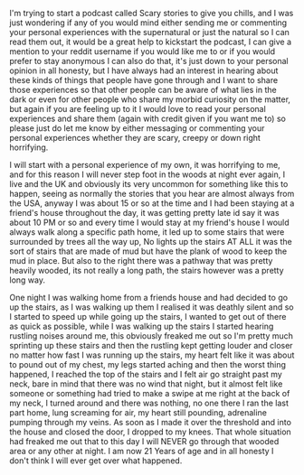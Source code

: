 I'm trying to start a podcast called Scary stories to give you chills, and I was just wondering if any of you would mind either sending me or commenting your personal experiences with the supernatural or just the natural so I can read them out, it would be a great help to kickstart the podcast, I can give a mention to your reddit username if you would like me to or if you would prefer to stay anonymous I can also do that, it's just down to your personal opinion in all honesty, but I have always had an interest in hearing about these kinds of things that people have gone through and I want to share those experiences so that other people can be aware of what lies in the dark or even for other people who share my morbid curiosity on the matter, but again if you are feeling up to it I would love to read your personal experiences and share them (again with credit given if you want me to) so please just do let me know by either messaging or commenting your personal experiences whether they are scary, creepy or down right horrifying.

I will start with a personal experience of my own, it was horrifying to me, and for this reason I will never step foot in the woods at night ever again, I live and the UK and obviously its very uncommon for something like this to happen, seeing as normally the stories that you hear are almost always from the USA, anyway I was about 15 or so at the time and I had been staying at a friend's house throughout the day, it was getting pretty late id say it was about 10 PM or so and every time I would stay at my friend's house I would always walk along a specific path home, it led up to some stairs that were surrounded by trees all the way up, No lights up the stairs AT ALL it was the sort of stairs that are made of mud but have the plank of wood to keep the mud in place. But also to the right there was a pathway that was pretty heavily wooded, its not really a long path, the stairs however was a pretty long way.

One night I was walking home from a friends house and had decided to go up the stairs, as I was walking up them I realised it was deathly silent and so I started to speed up while going up the stairs, I wanted to get out of there as quick as possible, while I was walking up the stairs I started hearing rustling noises around me, this obviously freaked me out so I'm pretty much sprinting up these stairs and then the rustling kept getting louder and closer no matter how fast I was running up the stairs, my heart felt like it was about to pound out of my chest, my legs started aching and then the worst thing happened, I reached the top of the stairs and I felt air go straight past my neck, bare in mind that there was no wind that night, but it almost felt like someone or something had tried to make a swipe at me right at the back of my neck, I turned around and there was nothing, no one there I ran the last part home, lung screaming for air, my heart still pounding, adrenaline pumping through my veins. As soon as I made it over the threshold and into the house and closed the door, I dropped to my knees. That whole situation had freaked me out that to this day I will NEVER go through that wooded area or any other at night. I am now 21 Years of age and in all honesty I don't think I will ever get over what happened.